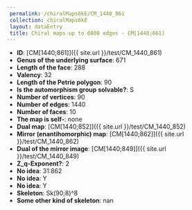 ```yaml
--- 
 permalink: /chiralMaps6kE/CM_1440_861 
 collection: chiralMaps6kE
 layout: dataEntry
 title: Chiral maps up to 6000 edges - CM[1440;861]
---
```


- **ID**: [CM[1440;861]]({{ site.url }}/test/CM_1440_861)
- **Genus of the underlying surface**: 671
- **Length of the face**: 288
- **Valency**: 32
- **Length of the Petrie polygon**: 90
- **Is the automorphism group solvable?**: S
- **Number of vertices**: 90
- **Number of edges**: 1440
- **Number of faces**: 10
- **The map is self-**: none
- **Dual map**: [CM[1440;852]]({{ site.url }}/test/CM_1440_852)
- **Mirror (enantihomorphic) map**: [CM[1440;862]]({{ site.url }}/test/CM_1440_862)
- **Dual of the mirror image**: [CM[1440;849]]({{ site.url }}/test/CM_1440_849)
- **Z_q-Exponent?**: 2
- **No idea**:  31:862
- **No idea**: Y
- **No idea**: Y
- **Skeleton**: Sk(90;8)^8
- **Some other kind of skeleton**: nan
